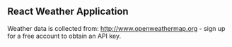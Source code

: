 ## React Weather Application

Weather data is collected from: http://www.openweathermap.org - sign up for a free account to obtain an API key.
